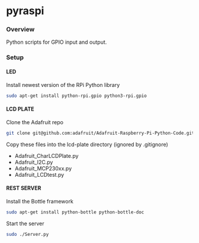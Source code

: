 pyraspi
=======

### Overview

Python scripts for GPIO input and output. 

### Setup

#### LED

Install newest version of the RPi Python library 
```bash
sudo apt-get install python-rpi.gpio python3-rpi.gpio
```

#### LCD PLATE

Clone the Adafruit repo
```bash
git clone git@github.com:adafruit/Adafruit-Raspberry-Pi-Python-Code.git
```

Copy these files into the lcd-plate directory (ignored by .gitignore)
- Adafruit_CharLCDPlate.py
- Adafruit_I2C.py
- Adafruit_MCP230xx.py
- Adafruit_LCDtest.py

#### REST SERVER

Install the Bottle framework

```bash
sudo apt-get install python-bottle python-bottle-doc
```

Start the server 
```bash
sudo ./Server.py
```

